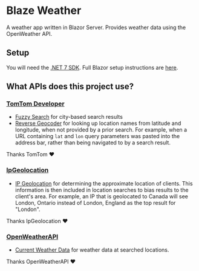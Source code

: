 # Blaze Weather

A weather app written in Blazor Server. Provides weather data using the OpenWeather API.

## Setup

You will need the [.NET 7 SDK](https://dotnet.microsoft.com/en-us/download). Full Blazor setup instructions are [here](https://dotnet.microsoft.com/en-us/learn/aspnet/blazor-cli-tutorial/intro).

## What APIs does this project use?

### [TomTom Developer](https://developer.tomtom.com/)

- [Fuzzy Search](https://developer.tomtom.com/search-api/documentation/search-service/fuzzy-search) for city-based search results
- [Reverse Geocoder](https://developer.tomtom.com/reverse-geocoding-api/documentation/reverse-geocode) for looking up location names from latitude and longitude, when not provided by a prior search. For example, when a URL containing `lat` and `lon` query parameters was pasted into the address bar, rather than being navigated to by a search result.

Thanks TomTom ❤️

### [IpGeolocation](https://ipgeolocation.io/)

- [IP Geolocation](https://ipgeolocation.io/documentation/ip-geolocation-api.html) for determining the approximate location of clients. This information is then included in location searches to bias results to the client's area. For example, an IP that is geolocated to Canada will see London, Ontario instead of London, England as the top result for "London".

Thanks IpGeolocation ❤️

### [OpenWeatherAPI](https://openweathermap.org/api)

- [Current Weather Data](https://openweathermap.org/current) for weather data at searched locations.

Thanks OpenWeatherAPI ❤️
